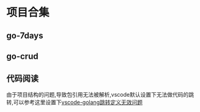 # 项目合集

## go-7days

## go-crud

## 代码阅读
由于项目结构的问题,导致包引用无法被解析,vscode默认设置下无法做代码的跳转,可以参考这里设置下[vscode-golang跳转定义无效问题](https://www.cnblogs.com/dfsxh/p/11917756.html)
